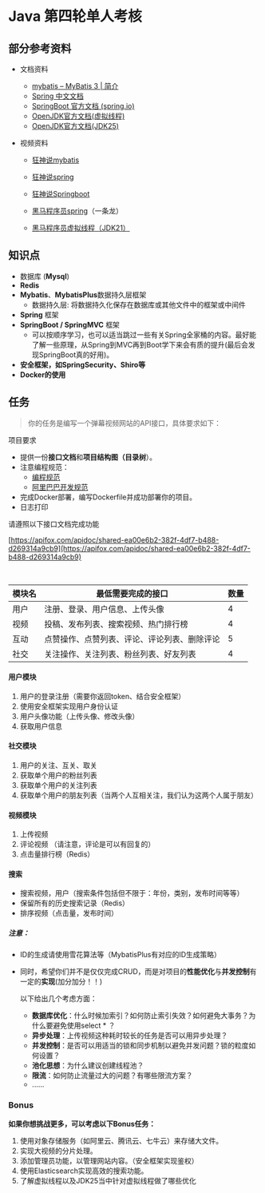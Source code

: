 # Java 第四轮单人考核

## 部分参考资料

* 文档资料
  * [mybatis – MyBatis 3 | 简介](https://mybatis.org/mybatis-3/zh/index.html)
  * [Spring 中文文档](https://www.springcloud.cc/spring-reference.html)
  * [SpringBoot 官方文档 (spring.io)](https://docs.spring.io/spring-boot/docs/current/reference/htmlsingle/)
  * [OpenJDK官方文档(虚拟线程)](https://openjdk.org/jeps/444)
  * [OpenJDK官方文档(JDK25)](https://openjdk.org/projects/jdk/25/)
  
* 视频资料
  * [狂神说mybatis](https://www.bilibili.com/video/BV1NE411Q7Nx/?spm_id_from=333.999.0.0)
  
  * [狂神说spring](https://www.bilibili.com/video/BV1NE411Q7Nx/?spm_id_from=333.999.0.0)
  
  * [狂神说Springboot](https://www.bilibili.com/video/BV1PE411i7CV)
  
  * [黑马程序员spring](https://www.bilibili.com/video/BV1Fi4y1S7ix?vd_source=e7a1a430689d9d09f914db65fcdea382)（一条龙）
  
  * [黑马程序员虚拟线程（JDK21）](https://www.bilibili.com/video/BV1yc411Q7uv/?spm_id_from=333.337.search-card.all.click)

## 知识点

* 数据库 (**Mysql**)
* **Redis**
* **Mybatis**、**MybatisPlus**数据持久层框架
  * 数据持久层: 将数据持久化保存在数据库或其他文件中的框架或中间件
* **Spring** 框架
* **SpringBoot / SpringMVC** 框架
  * 可以按顺序学习，也可以适当跳过一些有关Spring全家桶的内容。最好能了解一些原理，从Spring到MVC再到Boot学下来会有质的提升(最后会发现SpringBoot真的好用)。
* **安全框架，如SpringSecurity、Shiro等**
* **Docker的使用**



## 任务

> 你的任务是编写一个弹幕视频网站的API接口，具体要求如下：

项目要求

- 提供一份**接口文档**和**项目结构图（目录树**）。
- 注意编程规范：
  * [编程规范](../etc/blog/编程规范.md)
  * [阿里巴巴开发规范](../etc/blog/阿里巴巴Java开发手册.pdf)
- 完成Docker部署，编写Dockerfile并成功部署你的项目。
- 日志打印

请遵照以下接口文档完成功能 

[https://apifox.com/apidoc/shared-ea00e6b2-382f-4df7-b488-d269314a9cb9](https://apifox.com/apidoc/shared-ea00e6b2-382f-4df7-b488-d269314a9cb9)


​		

| 模块名 | 最低需要完成的接口                           | 数量 |
| ------ | -------------------------------------------- | ---- |
| 用户   | 注册、登录、用户信息、上传头像               | 4    |
| 视频   | 投稿、发布列表、搜索视频、热门排行榜         | 4    |
| 互动   | 点赞操作、点赞列表、评论、评论列表、删除评论 | 5    |
| 社交   | 关注操作、关注列表、粉丝列表、好友列表       | 4    |



#### 用户模块

1. 用户的登录注册（需要你返回token、结合安全框架）
2. 使用安全框架实现用户身份认证
3. 用户头像功能（上传头像、修改头像）
4. 获取用户信息

#### 社交模块

1. 用户的关注、互关、取关
2. 获取单个用户的粉丝列表
3. 获取单个用户的关注列表
4. 获取单个用户的朋友列表（当两个人互相关注，我们认为这两个人属于朋友）

#### 视频模块

1. 上传视频
2. 评论视频 （请注意，评论是可以有回复的）
3. 点击量排行榜（Redis）

#### 搜索

- 搜索视频，用户（搜索条件包括但不限于：年份，类别，发布时间等等）
- 保留所有的历史搜索记录（Redis）
- 排序视频（点击量，发布时间）



##### 注意：

* ID的生成请使用雪花算法等（MybatisPlus有对应的ID生成策略）

* 同时，希望你们并不是仅仅完成CRUD，而是对项目的**性能优化**与**并发控制**有一定的**实现**(加分加分！！)

  以下给出几个考虑方面：

  * **数据库优化**：什么时候加索引？如何防止索引失效？如何避免大事务？为什么要避免使用select * ？
  * **异步处理**：上传视频这种耗时较长的任务是否可以用异步处理？
  * **并发控制**：是否可以用适当的锁和同步机制以避免并发问题？锁的粒度如何设置？
  * **池化思想**：为什么建议创建线程池？
  * **限流**：如何防止流量过大的问题？有哪些限流方案？
  * ......



### Bonus 

**如果你想挑战更多，可以考虑以下Bonus任务：**

1. 使用对象存储服务（如阿里云、腾讯云、七牛云）来存储大文件。
2. 实现大视频的分片处理。
3. 添加管理员功能，以管理网站内容。（安全框架实现鉴权）
4. 使用Elasticsearch实现高效的搜索功能。
5. 了解虚拟线程以及JDK25当中针对虚拟线程做了哪些优化
